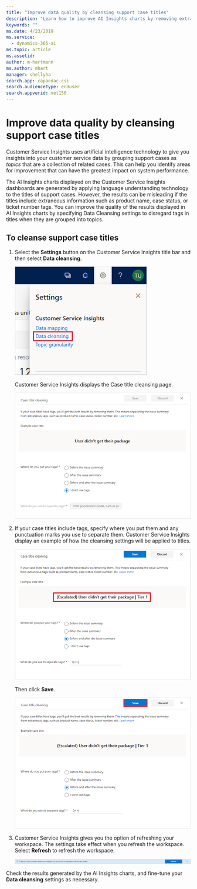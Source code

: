 ```yaml
---
title: "Improve data quality by cleansing support case titles​"
description: "Learn how to improve AI Insights charts by removing extraneous tags in support case titles."
keywords: ""
ms.date: 4/23/2019
ms.service:
  - dynamics-365-ai
ms.topic: article
ms.assetid:
author: m-hartmann
ms.author: mhart
manager: shellyha
search.app: capaedac-csi
search.audienceType: enduser
search.appverid: met150
---
```


# Improve data quality by cleansing support case titles

Customer Service Insights uses artificial intelligence technology to give you insights into your customer service data by grouping support cases as *topics* that are a collection of related cases. This can help you identify areas for improvement that can have the greatest impact on system performance.

The AI Insights charts displayed on the Customer Service Insights dashboards are generated by applying language understanding technology to the titles of support cases. However, the results can be misleading if the titles include extraneous information such as product name, case status, or ticket number tags. You can improve the quality of the results displayed in AI Insights charts by specifying Data Cleansing settings to disregard tags in titles when they are grouped into topics.

## To cleanse support case titles

1. Select the **Settings** button on the Customer Service Insights title bar and then select **Data cleansing**.

   ![Data cleansing](media/data-cleansing.png)

   Customer Service Insights displays the Case title cleansing page.

   ![Cleansing page](media/cleansing-page.png)

2. If your case titles include tags, specify where you put them and any punctuation marks you use to separate them. Customer Service Insights display an example of how the cleansing settings will be applied to titles.

   ![Cleansing settings](media/cleansing-settings.png)

   Then click **Save**.

   ![Save cleansing](media/save-cleansing.png)

3. Customer Service Insights gives you the option of refreshing your workspace. The settings take effect when you refresh the workspace. Select **Refresh** to refresh the workspace.

   ![Refresh workspace](media/refresh-workspace-bar.png)

Check the results generated by the AI Insights charts, and fine-tune your **Data cleansing** settings as necessary.
